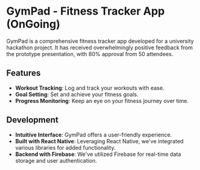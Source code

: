 # GymPad - Fitness Tracker App (OnGoing)


GymPad is a comprehensive fitness tracker app developed for a university hackathon project. It has received overwhelmingly positive feedback from the prototype presentation, with 80% approval from 50 attendees.

## Features

- **Workout Tracking**: Log and track your workouts with ease.
- **Goal Setting**: Set and achieve your fitness goals.
- **Progress Monitoring**: Keep an eye on your fitness journey over time.

## Development

- **Intuitive Interface**: GymPad offers a user-friendly experience.
- **Built with React Native**: Leveraging React Native, we've integrated various libraries for added functionality.
- **Backend with Firebase**: We've utilized Firebase for real-time data storage and user authentication.
